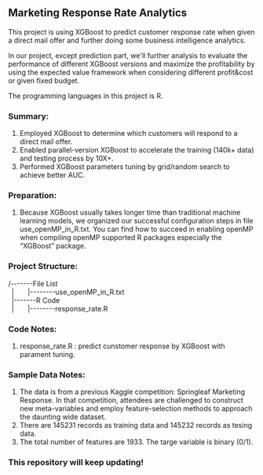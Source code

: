 ## Marketing Response Rate Analytics
This project is using XGBoost to predict customer response rate when given a direct mail offer and further doing some business intelligence analytics.  

In our project, except prediction part, we'll further analysis to evaluate the performance of different XGBoost versions and maximize the profitability by using the expected value framework when considering different profit&cost or given fixed budget. 

The programming languages in this project is R.

### Summary:
1) Employed XGBoost to determine which customers will respond to a direct mail offer.  
2) Enabled parallel-version XGBoost to accelerate the training (140k+ data) and testing process by 10X+.  
3) Performed XGBoost parameters tuning by grid/random search to achieve better AUC.  

### Preparation: 
1) Because XGBoost usually takes longer time than traditional machine learning models, we organized our successful configuration steps in file use_openMP_in_R.txt. You can find how to succeed in enabling openMP when compiling openMP supported R packages especially the “XGBoost” package.

### Project Structure:  
/-------File List  
&ensp;|&ensp;&ensp;&ensp;&ensp;|--------use_openMP_in_R.txt  
&ensp;|-------R Code   
&ensp;|&ensp;&ensp;&ensp;&ensp;|--------response_rate.R    

### Code Notes:
1) response_rate.R : predict cunstomer response by XGBoost with parament tuning.

### Sample Data Notes: 
1) The data is from a previous Kaggle competition: Springleaf Marketing Response. In that competition, attendees are challenged to construct new meta-variables and employ feature-selection methods to approach the daunting wide dataset.  
2) There are 145231 records as training data and 145232 records as tesing data. 
3) The total number of features are 1933. The targe variable is binary (0/1). 

### This repository will keep updating!

